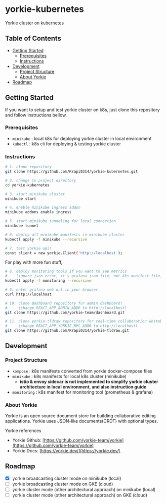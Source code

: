 # yorkie-kubernetes

Yorkie cluster on kubernetes

## Table of Contents

- [Getting Started](#getting-started)
  - [Prerequisites](#prerequisites)
  - [Instructions](#instructions)
- [Development](#development)
  - [Project Structure](#project-structure)
  - [About Yorkie](#about-yorkie)
- [Roadmap](#roadmap)

## Getting Started

If you want to setup and test yorkie cluster on k8s,
just clone this repository and follow instructions bellow.

### Prerequisites

- `minikube` : local k8s for deploying yorkie cluster in local environment
- `kubectl` : k8s cli for deploying & testing yorkie cluster

### Instructions

```bash
# 1. clone repository
git clone https://github.com/Krapi0314/yorkie-kubernetes.git

# 2. change to project directory
cd yorkie-kubernetes

# 3. start minikube cluster
minikube start

# 4. enable minikube ingress addon
minikube addons enable ingress

# 5. start minikube tunneling for local connection
minikube tunnel

# 6. deploy all minikube manifests in minikube cluster
kubectl apply -f minikube --recursive

# 7. test yorkie api!
const client = new yorkie.Client('http://localhost');
```

For play with more fun stuff,

```bash
# 8. deploy monitoring tools if you want to see metrics
#    (ignore json error, it's grafana json file, not k8s manifest file)
kubectl apply -f monitoring --recursive

# 9. enter grafana web url in your browser
curl http://localhost

# 10. clone dashboard repository for admin dashboard!
#     (change REACT_APP_ADMIN_ADDR to http://localhost)
git clone https://github.com/yorkie-team/dashboard.git

# 11. clone yorkie-tldraw repository for real-time collaboration whiteboard!
#     (change REACT_APP_YORKIE_RPC_ADDR to http://localhost)
git clone https://github.com/Krapi0314/yorkie-tldraw.git
```

## Development

### Project Structure

- `kompose` : k8s manifests converted from yorkie docker-compose files
- `minikube` : k8s manifests for local k8s cluster (minikube)
  - **istio & envoy sidecar is not implemented to simplify**
    **yorkie cluster architecture in local environment, and also instruction guide**
- `monitoring` : k8s manifest for monitoring tool (prometheus & grafana)

### About Yorkie

Yorkie is an open source document store for building
collaborative editing applications.
Yorkie uses JSON-like documents(CRDT) with optional types.

Yorkie references

- Yorkie Github: [https://github.com/yorkie-team/yorkie](https://github.com/yorkie-team/yorkie)
- Yorkie Docs: [https://yorkie.dev/](https://yorkie.dev/)

## Roadmap

- [x] yorkie broadcasting cluster mode on minikube (local)
- [ ] yorkie broadcasting cluster mode on GKE (cloud)
- [ ] yorkie cluster mode (other architectural approach) on minikube (local)
- [ ] yorkie cluster mode (other architectural approach) on GKE (cloud)
